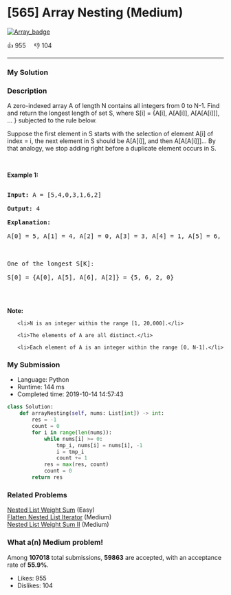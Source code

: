# [565] Array Nesting (Medium)

[![Array_badge](https://img.shields.io/badge/topic-Array-green.svg)](https://leetcode.com/problems/array-nesting/) 

:+1: 955 &nbsp; &nbsp; :thumbsdown: 104

---

### My Solution


### Description
<p>A zero-indexed array A of length N contains all integers from 0 to N-1. Find and return the longest length of set S, where S[i] = {A[i], A[A[i]], A[A[A[i]]], ... } subjected to the rule below.</p>

<p>Suppose the first element in S starts with the selection of element A[i] of index = i, the next element in S should be A[A[i]], and then A[A[A[i]]]&hellip; By that analogy, we stop adding right before a duplicate element occurs in S.</p>

<p>&nbsp;</p>

<p><b>Example 1:</b></p>

<pre>
<b>Input:</b> A = [5,4,0,3,1,6,2]
<b>Output:</b> 4
<b>Explanation:</b> 
A[0] = 5, A[1] = 4, A[2] = 0, A[3] = 3, A[4] = 1, A[5] = 6, A[6] = 2.

One of the longest S[K]:
S[0] = {A[0], A[5], A[6], A[2]} = {5, 6, 2, 0}
</pre>

<p>&nbsp;</p>

<p><b>Note:</b></p>

<ol>
	<li>N is an integer within the range [1, 20,000].</li>
	<li>The elements of A are all distinct.</li>
	<li>Each element of A is an integer within the range [0, N-1].</li>
</ol>



### My Submission

- Language: Python
- Runtime: 144 ms
- Completed time: 2019-10-14 14:57:43

```Python
class Solution:
    def arrayNesting(self, nums: List[int]) -> int:
        res = -1
        count = 0
        for i in range(len(nums)):
            while nums[i] >= 0:
                tmp_i, nums[i] = nums[i], -1
                i = tmp_i
                count += 1
            res = max(res, count)
            count = 0
        return res
```


### Related Problems
[Nested List Weight Sum](https://leetcode.com/problems/nested-list-weight-sum/) (Easy) <br>
[Flatten Nested List Iterator](https://leetcode.com/problems/flatten-nested-list-iterator/) (Medium) <br>
[Nested List Weight Sum II](https://leetcode.com/problems/nested-list-weight-sum-ii/) (Medium) <br>



### What a(n) Medium problem!
Among **107018** total submissions, **59863** are accepted, with an acceptance rate of **55.9%**. <br>

- Likes: 955
- Dislikes: 104

